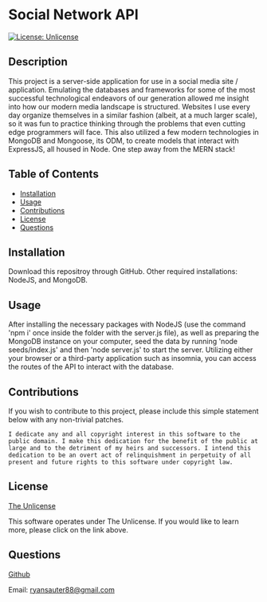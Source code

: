 # Social Network API
  [![License: Unlicense](https://img.shields.io/badge/license-Unlicense-blue.svg)](http://unlicense.org/)

## Description
This project is a server-side application for use in a social media site / application. Emulating the databases and frameworks for some of the most successful technological endeavors of our generation allowed me insight into how our modern media landscape is structured. Websites I use every day organize themselves in a similar fashion (albeit, at a much larger scale), so it was fun to practice thinking through the problems that even cutting edge programmers will face. This also utilized a few modern technologies in MongoDB and Mongoose, its ODM, to create models that interact with ExpressJS, all housed in Node. One step away from the MERN stack!

## Table of Contents
- [Installation](#installation)
- [Usage](#usage)
- [Contributions](#contributions)
- [License](#license)
- [Questions](#questions)

## Installation
Download this repositroy through GitHub. Other required installations: NodeJS, and MongoDB.

## Usage
After installing the necessary packages with NodeJS (use the command 'npm i' once inside the folder with the server.js file), as well as preparing the MongoDB instance on your computer, seed the data by running 'node seeds/index.js' and then 'node server.js' to start the server. Utilizing either your browser or a third-party application such as insomnia, you can access the routes of the API to interact with the database.

## Contributions
If you wish to contribute to this project, please include this simple statement below with any non-trivial patches. 

`I dedicate any and all copyright interest in this software to the public domain. I make this dedication for the benefit of the public at large and to the detriment of my heirs and successors. I intend this dedication to be an overt act of relinquishment in perpetuity of all present and future rights to this software under copyright law.`

## License
[The Unlicense](http://unlicense.org/)

This software operates under The Unlicense. If you would like to learn more, please click on the link above.

## Questions
[Github](https://github.com/RedKnight88)

Email: ryansauter88@gmail.com